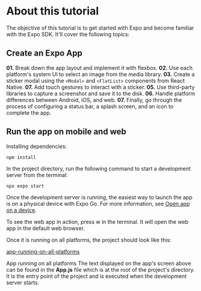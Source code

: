 # About this tutorial
The objective of this tutorial is to get started with Expo and become familiar with the Expo SDK. It'll cover the following topics:

## Create an Expo App
**01.** Break down the app layout and implement it with flexbox.
**02.** Use each platform's system UI to select an image from the media library.
**03.** Create a sticker modal using the `<Modal>` and `<FlatList>` components from React Native.
**07.** Add touch gestures to interact with a sticker.
**05.** Use third-party libraries to capture a screenshot and save it to the disk.
**06.** Handle platform differences between Android, iOS, and web.
**07.** Finally, go through the process of configuring a status bar, a splash screen, and an icon to complete the app.  

## Run the app on mobile and web  
Installing dependencies: 
```
npm install
```
In the project directory, run the following command to start a development server from the terminal:
```
npx expo start
```
Once the development server is running, the easiest way to launch the app is on a physical device with Expo Go. For more information, see [Open app on a device](https://docs.expo.dev/get-started/start-developing/#open-the-app-on-your-device).

To see the web app in action, press w in the terminal. It will open the web app in the default web browser.

Once it is running on all platforms, the project should look like this:

[app-running-on-all-platforms](https://docs.expo.dev/static/images/tutorial/01-app-running-on-all-platforms.jpg)

App running on all platforms
The text displayed on the app's screen above can be found in the **App.js** file which is at the root of the project's directory. It is the entry point of the project and is executed when the development server starts.